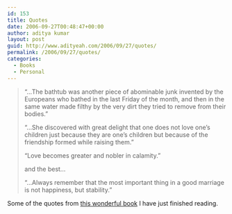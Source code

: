 ```yaml
---
id: 153
title: Quotes
date: 2006-09-27T00:48:47+00:00
author: aditya kumar
layout: post
guid: http://www.adityeah.com/2006/09/27/quotes/
permalink: /2006/09/27/quotes/
categories:
  - Books
  - Personal
---
```

> &#8220;&#8230;The bathtub was another piece of abominable junk invented by the Europeans who bathed in the last Friday of the month, and then in the same water made filthy by the very dirt they tried to remove from their bodies.&#8221;  
>  
> &#8220;&#8230;She discovered with great delight that one does not love one&#8217;s children just because they are one&#8217;s children but because of the friendship formed while raising them.&#8221;  
>  
> &#8220;Love becomes greater and nobler in calamity.&#8221;  
>  
> and the best&#8230;
> 
> &#8220;&#8230;Always remember that the most important thing in a good marriage is not happiness, but stability.&#8221;

Some of the quotes from [this wonderful book](http://en.wikipedia.org/wiki/Love_in_the_Time_of_Cholera) I have just finished reading.